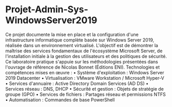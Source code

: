 # Projet-Admin-Sys-WindowsServer2019
Ce projet documente la mise en place et la configuration d'une infrastructure informatique complète basée sur Windows Server 2019, réalisée dans un environnement virtualisé.
L'objectif est de démontrer la maîtrise des services fondamentaux de l'écosystème Microsoft Server, de l'installation initiale à la gestion des utilisateurs et des politiques de sécurité. Ce laboratoire pratique s'appuie sur les méthodologies présentées dans l'ouvrage de référence de Nicolas Bonnet (Éditions ENI).
Technologies et compétences mises en œuvre :
•	Système d'exploitation : Windows Server 2019 Datacenter
•	Virtualisation : VMware Workstation / Microsoft Hyper-V
•	Services d'annuaire : Active Directory Domain Services (AD DS)
•	Services réseau : DNS, DHCP
•	Sécurité et gestion : Objets de stratégie de groupe (GPO)
•	Services de fichiers : Partages réseau et permissions NTFS
•	Automatisation : Commandes de base PowerShell
